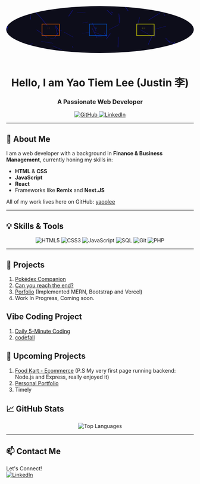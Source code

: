 <div align="center">
  <img src="https://github.com/yaoolee/yaoolee/blob/main/ced1f4a1-ada3-447b-9f8c-3f052bbb51a9.png" width="900" style="border-radius:50%; margin-bottom:1rem;"/>
  <h1>Hello, I am Yao Tiem Lee (Justin 李)</h1>
  <h3>A Passionate Web Developer</h3>
  <p>
    <a href="https://github.com/yaoolee">
      <img src="https://img.shields.io/badge/GitHub-yaoolee-181717?style=for-the-badge&logo=github" alt="GitHub"/>
    </a>
    <a href="https://linkedin.com/in/yao-tiem-lee">
      <img src="https://img.shields.io/badge/LinkedIn-Yao%20Tiem%20Lee-0A66C2?style=for-the-badge&logo=linkedin" alt="LinkedIn"/>
    </a>
  </p>
</div>

---

## 📖 About Me
I am a web developer with a background in **Finance & Business Management**, currently honing my skills in:
- **HTML** & **CSS** 
- **JavaScript**   
- **React**
- Frameworks like **Remix** and **Next.JS**

All of my work lives here on GitHub: [yaoolee](https://github.com/yaoolee)

---

## 💡 Skills & Tools

<p align="center">
  <img alt="HTML5" src="https://img.shields.io/badge/HTML5-E34F26?style=for-the-badge&logo=html5" />
  <img alt="CSS3" src="https://img.shields.io/badge/CSS3-1572B6?style=for-the-badge&logo=css3" />
  <img alt="JavaScript" src="https://img.shields.io/badge/JavaScript-F7DF1E?style=for-the-badge&logo=javascript" />
  <img alt="SQL" src="https://img.shields.io/badge/SQL-CC2927?style=for-the-badge&logo=postgresql" />
  <img alt="Git" src="https://img.shields.io/badge/Git-F05032?style=for-the-badge&logo=git" />
  <img alt="PHP" src="https://img.shields.io/badge/PHP-8A2BE2?style=for-the-badge&logo=php" />

</p>

---

## 📁 Projects
1. [Pokédex Companion](https://yaoolee.github.io/pet-project/)
2. [Can you reach the end?](https://yaoolee.github.io/useless-website/)
3. [Porfolio](https://portfolio-one-eosin-91.vercel.app/#home) (Implemented MERN, Bootstrap and Vercel)
4. Work In Progress, Coming soon.

## Vibe Coding Project
1. [Daily 5-Minute Coding](https://yaoolee.github.io/five-minute-coding-habit/)
2. [codefall](https://yaoolee.github.io/codefall/)

## 💪 Upcoming Projects
1. [Food Kart - Ecommerce](https://food-kart-5uf5.onrender.com) (P.S My very first page running backend: Node.js and Express, really enjoyed it)
2. [Personal Portfolio](https://yaoolee.github.io/personal-portfolio/)
3. Timely 

## 📈 GitHub Stats

<p align="center">
  <img src="https://github-readme-stats.vercel.app/api/top-langs?username=yaoolee&show_icons=true&theme=tokyonight&layout=compact" alt="Top Languages" />
</p>

---

## 📫 Contact Me

<p>
  Let's Connect!
  <br>
  <a href="https://linkedin.com/in/yao-tiem-lee">
    <img src="https://img.shields.io/badge/LinkedIn-Yao%20Tiem%20Lee-0A66C2?style=for-the-badge&logo=linkedin" alt="LinkedIn"/>
  </a>
</p>
